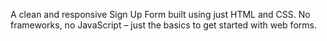 A clean and responsive Sign Up Form built using just HTML and CSS. No frameworks, no JavaScript – just the basics to get started with web forms.